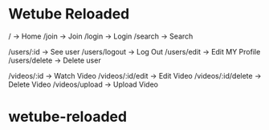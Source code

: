 # Wetube Reloaded

/ -> Home
/join -> Join
/login -> Login
/search -> Search

/users/:id -> See user
/users/logout -> Log Out
/users/edit -> Edit MY Profile
/users/delete -> Delete user

/videos/:id -> Watch Video
/videos/:id/edit -> Edit Video
/videos/:id/delete -> Delete Video
/videos/upload -> Upload Video
# wetube-reloaded
